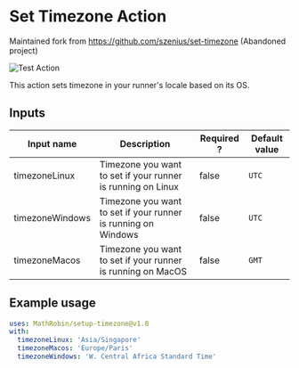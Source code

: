 # Set Timezone Action

Maintained fork from https://github.com/szenius/set-timezone (Abandoned project)

![Test Action](https://github.com/MathRobin/setup-timezone/workflows/.github/workflows/action.yml/badge.svg)

This action sets timezone in your runner's locale based on its OS.

## Inputs

| Input name      | Description                                                   | Required ? | Default value |
| --------------- | ------------------------------------------------------------- | ---------- | ------------- |
| timezoneLinux   | Timezone you want to set if your runner is running on Linux   | false      | `UTC`         |
| timezoneWindows | Timezone you want to set if your runner is running on Windows | false      | `UTC`         |
| timezoneMacos   | Timezone you want to set if your runner is running on MacOS   | false      | `GMT`         |

## Example usage

```yaml
uses: MathRobin/setup-timezone@v1.0
with:
  timezoneLinux: 'Asia/Singapore'
  timezoneMacos: 'Europe/Paris'
  timezoneWindows: 'W. Central Africa Standard Time'
```
